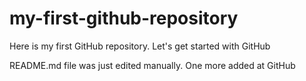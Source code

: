 # my-first-github-repository
Here is my first GitHub repository. Let's get started with GitHub

README.md file was just edited manually. One more added at GitHub
